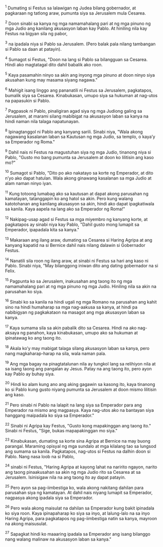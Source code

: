 <sup>1</sup>
Dumating si Festus sa lalawigan ng Judea bilang gobernador, at pagkaraan ng tatlong araw, pumunta siya sa Jerusalem mula Cesarea. 

<sup>2</sup>
Doon sinabi sa kanya ng mga namamahalang pari at ng mga pinuno ng mga Judio ang kanilang akusasyon laban kay Pablo. At hiniling nila kay Festus na bigyan sila ng pabor, 

<sup>3</sup>
na ipadala niya si Pablo sa Jerusalem. (Pero balak pala nilang tambangan si Pablo sa daan at patayin). 

<sup>4</sup>
Sumagot si Festus, "Doon na lang si Pablo sa bilangguan sa Cesarea. Hindi ako magtatagal dito dahil babalik ako roon. 

<sup>5</sup>
Kaya pasamahin ninyo sa akin ang inyong mga pinuno at doon ninyo siya akusahan kung may masama siyang nagawa." 

<sup>6</sup>
Mahigit isang linggo ang pananatili ni Festus sa Jerusalem, pagkatapos, bumalik siya sa Cesarea. Kinabukasan, umupo siya sa hukuman at nag-utos na papasukin si Pablo. 

<sup>7</sup>
Pagpasok ni Pablo, pinaligiran agad siya ng mga Judiong galing sa Jerusalem, at marami silang mabibigat na akusasyon laban sa kanya na hindi naman nila talaga napatunayan. 

<sup>8</sup>
Ipinagtanggol ni Pablo ang kanyang sarili. Sinabi niya, "Wala akong nagawang kasalanan laban sa Kautusan ng mga Judio, sa templo, o kayaʼy sa Emperador ng Roma." 

<sup>9</sup>
Dahil nais ni Festus na magustuhan siya ng mga Judio, tinanong niya si Pablo, "Gusto mo bang pumunta sa Jerusalem at doon ko lilitisin ang kaso mo?" 

<sup>10</sup>
Sumagot si Pablo, "Dito po ako nakatayo sa korte ng Emperador, at dito nʼyo ako dapat hatulan. Wala akong ginawang kasalanan sa mga Judio at alam naman ninyo iyan. 

<sup>11</sup>
Kung totoong lumabag ako sa kautusan at dapat akong parusahan ng kamatayan, tatanggapin ko ang hatol sa akin. Pero kung walang katotohanan ang kanilang akusasyon sa akin, hindi ako dapat ipagkatiwala sa kanila. Kaya aapela na lang ako sa Emperador ng Roma!" 

<sup>12</sup>
Nakipag-usap agad si Festus sa mga miyembro ng kanyang korte, at pagkatapos ay sinabi niya kay Pablo, "Dahil gusto mong lumapit sa Emperador, ipapadala kita sa kanya." 

<sup>13</sup>
Makaraan ang ilang araw, dumating sa Cesarea si Haring Agripa at ang kanyang kapatid na si Bernice dahil nais nilang dalawin si Gobernador Festus. 

<sup>14</sup>
Nanatili sila roon ng ilang araw, at sinabi ni Festus sa hari ang kaso ni Pablo. Sinabi niya, "May bilanggong iniwan dito ang dating gobernador na si Felix. 

<sup>15</sup>
Pagpunta ko sa Jerusalem, inakusahan ang taong ito ng mga namamahalang pari at ng mga pinuno ng mga Judio. Hiniling nila sa akin na parusahan ko siya. 

<sup>16</sup>
Sinabi ko sa kanila na hindi ugali ng mga Romano na parusahan ang kahit sino na hindi humaharap sa mga nag-aakusa sa kanya, at hindi pa nabibigyan ng pagkakataon na masagot ang mga akusasyon laban sa kanya. 

<sup>17</sup>
Kaya sumama sila sa akin pabalik dito sa Cesarea. Hindi na ako nag-aksaya ng panahon, kaya kinabukasan, umupo ako sa hukuman at ipinatawag ko ang taong ito. 

<sup>18</sup>
Akala koʼy may mabigat talaga silang akusasyon laban sa kanya, pero nang magkaharap-harap na sila, wala naman pala. 

<sup>19</sup>
Ang mga bagay na pinagtatalunan nila ay tungkol lang sa relihiyon nila at sa isang taong ang pangalan ay Jesus. Patay na ang taong ito, pero ayon kay Pablo ay buhay siya. 

<sup>20</sup>
Hindi ko alam kung ano ang aking gagawin sa kasong ito, kaya tinanong ko si Pablo kung gusto niyang pumunta sa Jerusalem at doon mismo lilitisin ang kaso. 

<sup>21</sup>
Pero sinabi ni Pablo na lalapit na lang siya sa Emperador para ang Emperador na mismo ang magpasya. Kaya nag-utos ako na bantayan siya hanggang maipadala ko siya sa Emperador." 

<sup>22</sup>
Sinabi ni Agripa kay Festus, "Gusto kong mapakinggan ang taong ito." Sinabi ni Festus, "Sige, bukas mapapakinggan mo siya." 

<sup>23</sup>
Kinabukasan, dumating sa korte sina Agripa at Bernice na may buong parangal. Maraming opisyal ng mga sundalo at mga kilalang tao sa lungsod ang sumama sa kanila. Pagkatapos, nag-utos si Festus na dalhin doon si Pablo. Nang nasa loob na si Pablo, 

<sup>24</sup>
sinabi ni Festus, "Haring Agripa at kayong lahat na naririto ngayon, narito ang taong pinaakusahan sa akin ng mga Judio rito sa Cesarea at sa Jerusalem. Isinisigaw nila na ang taong ito ay dapat patayin. 

<sup>25</sup>
Pero ayon sa pag-iimbestiga ko, wala akong nakitang dahilan para parusahan siya ng kamatayan. At dahil nais niyang lumapit sa Emperador, nagpasya akong ipadala siya sa Emperador. 

<sup>26</sup>
Pero wala akong maisulat na dahilan sa Emperador kung bakit ipinadala ko siya roon. Kaya ipinapaharap ko siya sa inyo, at lalung-lalo na sa inyo Haring Agripa, para pagkatapos ng pag-iimbestiga natin sa kanya, mayroon na akong maisusulat. 

<sup>27</sup>
Sapagkat hindi ko maaaring ipadala sa Emperador ang isang bilanggo nang walang malinaw na akusasyon laban sa kanya."
